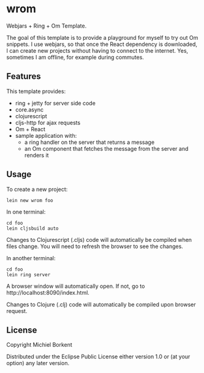 # wrom

Webjars + Ring + Om Template.

The goal of this template is to provide a playground for myself to try
out Om snippets.  I use webjars, so that once the React dependency is
downloaded, I can create new projects without having to connect to the
internet. Yes, sometimes I am offline, for example during commutes.

## Features

This template provides:

* ring + jetty for server side code
* core.async
* clojurescript
* cljs-http for ajax requests
* Om + React
* sample application with:
  - a ring handler on the server that returns a message
  - an Om component that fetches the message from the server and
    renders it

## Usage

To create a new project:

```
lein new wrom foo
```

In one terminal:

````
cd foo
lein cljsbuild auto
````

Changes to Clojurescript (.cljs) code will automatically be compiled
when files change. You will need to refresh the browser to see the
changes.

In another terminal:

````
cd foo
lein ring server
````

A browser window will automatically open. If not, go to
http://localhost:8090/index.html.

Changes to Clojure (.clj) code will automatically be compiled upon
browser request.

## License

Copyright Michiel Borkent

Distributed under the Eclipse Public License either version 1.0 or (at
your option) any later version.
